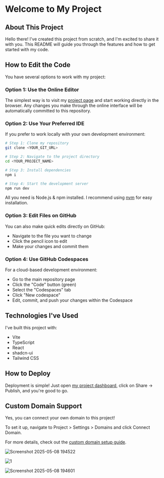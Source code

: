 # Welcome to My Project

## About This Project

Hello there! I've created this project from scratch, and I'm excited to share it with you. This README will guide you through the features and how to get started with my code.

## How to Edit the Code

You have several options to work with my project:

### Option 1: Use the Online Editor

The simplest way is to visit my [project page](https://myproject.com/b1115c4a-8f36-4146-9beb-a715c78543f5) and start working directly in the browser. Any changes you make through the online interface will be automatically committed to this repository.

### Option 2: Use Your Preferred IDE

If you prefer to work locally with your own development environment:

```sh
# Step 1: Clone my repository
git clone <YOUR_GIT_URL>

# Step 2: Navigate to the project directory
cd <YOUR_PROJECT_NAME>

# Step 3: Install dependencies
npm i

# Step 4: Start the development server
npm run dev
```

All you need is Node.js & npm installed. I recommend using [nvm](https://github.com/nvm-sh/nvm#installing-and-updating) for easy installation.

### Option 3: Edit Files on GitHub

You can also make quick edits directly on GitHub:
- Navigate to the file you want to change
- Click the pencil icon to edit
- Make your changes and commit them

### Option 4: Use GitHub Codespaces

For a cloud-based development environment:
- Go to the main repository page
- Click the "Code" button (green)
- Select the "Codespaces" tab
- Click "New codespace"
- Edit, commit, and push your changes within the Codespace

## Technologies I've Used

I've built this project with:
- Vite
- TypeScript
- React
- shadcn-ui
- Tailwind CSS

## How to Deploy

Deployment is simple! Just open [my project dashboard](https://myproject.com/b1115c4a-8f36-4146-9beb-a715c78543f5), click on Share → Publish, and you're good to go.

## Custom Domain Support

Yes, you can connect your own domain to this project! 

To set it up, navigate to Project > Settings > Domains and click Connect Domain.

For more details, check out the [custom domain setup guide](https://docs.myproject.com/tips-tricks/custom-domain#step-by-step-guide).

![Screenshot 2025-05-08 194522](https://github.com/user-attachments/assets/d70f037b-355f-4423-8ebd-8f46145b690c)

![1](https://github.com/user-attachments/assets/01322309-8287-4c63-a897-400301b945fb)

![Screenshot 2025-05-08 194601](https://github.com/user-attachments/assets/1a52d795-1559-4c21-877c-971a022b0532)

